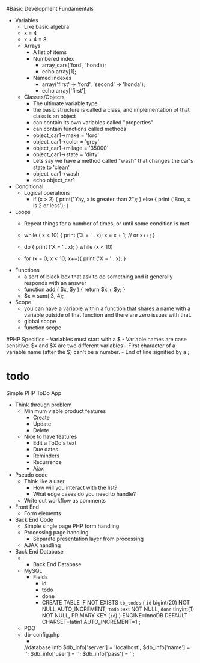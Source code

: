 #Basic Development Fundamentals
- Variables
    - Like basic algebra 
    - x = 4
    - x + 4 = 8
    - Arrays
        - A list of items 
        - Numbered index 
            - array_cars('ford', 'honda);
            - echo array[1];
        - Named indexes 
            - array('first' => 'ford', 'second' => 'honda');
            - echo array['first'];
    - Classes/Objects
        - The ultimate variable type
        - the basic structure is called a class, and implementation of that class is an object
        - can contain its own variables called "properties"
        - can contain functions called methods
        - object_car1->make = 'ford'
        - object_car1->color = 'grey'
        - object_car1->milage = '35000'
        - object_car1->state = 'dirty'
        - Lets say we have a method called "wash" that changes the car's state to 'clean'
        - object_car1->wash
        - echo object_car1
- Conditional
    - Logical operations
        - if (x > 2) { 
            print("Yay, x is greater than 2"); 
           } else { 
            print ('Boo, x is 2 or less'); 
           }
- Loops
    - Repeat things for a number of times, or until some condition is met
    - while ( x < 10) { 
        print ('X = ' . x);
        x = x + 1; // or x++;
       }
    - do {
        print ('X = ' . x);
    } while (x < 10)
    
    - for (x = 0; x < 10; x++){
        print ('X = ' . x);
       }
- Functions
    - a sort of black box that ask to do something and it generally responds with an answer
    - function add ( $x, $y ) {
        return $x + $y;
       }  
    - $x = sum( 3, 4);
- Scope
    - you can have a variable within a function that shares a name with a variable outside of that function and there are zero issues with that.
    - global scope
    - function scope

#PHP Specifics
    - Variables must start with a $
    - Variable names are case sensitive: $x and $X are two different variables
    - First character of a variable name (after the $) can't be a number.
    - End of line signified by a ;

# todo
Simple PHP ToDo App

- Think through problem
    - Minimum viable product features
        - Create
        - Update
        - Delete
    - Nice to have features
        - Edit a ToDo's text
        - Due dates
        - Reminders
        - Recurrence
        - Ajax
- Pseudo code
    - Think like a user
        - How will you interact with the list?
        - What edge cases do you need to handle?
    - Write out workflow as comments
- Front End
    - Form elements
- Back End Code
    - Simple single page PHP form handling
    - Processing page handling
        - Separate presentation layer from processing
    - AJAX handling
- Back End Database
    - - Back End Database
    - MySQL
        - Fields
            - id
            - todo
            - done
            - CREATE TABLE IF NOT EXISTS `tb_todos` (
              `id` bigint(20) NOT NULL AUTO_INCREMENT,
              `todo` text NOT NULL,
              `done` tinyint(1) NOT NULL,
              PRIMARY KEY (`id`)
            ) ENGINE=InnoDB DEFAULT CHARSET=latin1 AUTO_INCREMENT=1 ;
    - PDO
    - db-config.php
        - <?php
        //database info
        $db_info['server'] = 'localhost';
        $db_info['name'] = '';
        $db_info['user'] = '';
        $db_info['pass'] = '';
        
